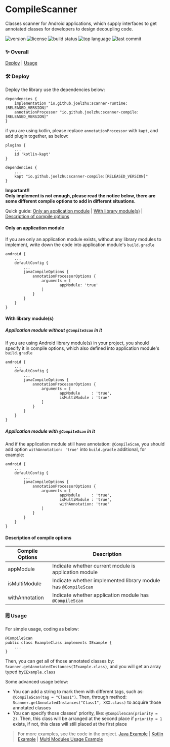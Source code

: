 # CompileScanner
Classes scanner for Android applications, which supply interfaces to get annotated classes for developers to design decoupling code.

![version](https://img.shields.io/maven-central/v/io.github.joelzhu/scanner-runtime?color=blue&label=version&style=for-the-badge)
![license](https://img.shields.io/github/license/JoelZhu/CompileScanner?style=for-the-badge)
![build status](https://img.shields.io/github/actions/workflow/status/JoelZhu/CompileScanner/android.yml?branch=main&style=for-the-badge)
![top language](https://img.shields.io/github/languages/top/JoelZhu/CompileScanner?color=orange&style=for-the-badge)
![last commit](https://img.shields.io/github/last-commit/JoelZhu/CompileScanner?color=pink&label=commited&style=for-the-badge)

### ✨ Overall
<a href="#%EF%B8%8F-deploy">Deploy</a> | <a href="#%EF%B8%8F-usage">Usage</a>

### 🛠️ Deploy
Deploy the library use the dependencies below:
```
dependencies {
    implementation "io.github.joelzhu:scanner-runtime:[RELEASED_VERSION]"
    annotationProcessor "io.github.joelzhu:scanner-compile:[RELEASED_VERSION]"
}
```
if you are using kotlin, please replace ```annotationProcessor``` with ```kapt```, and add plugin together, as below:
```
plugins {
    ...
    id 'kotlin-kapt'
}

dependencies {
    ...
    kapt "io.github.joelzhu:scanner-compile:[RELEASED_VERSION]"
}
```

**Important!!  
Only implement is not enough, please read the notice below, there are some different compile options to add in different situations.**

Quick guide: <a href="#only-an-application-module">Only an application module</a> | <a href="#with-library-modules">With library module(s)</a> | <a href="#description-of-compile-options">Description of compile options</a>

#### Only an application module
If you are only an application module exists, without any library modules to implement, write down the code into application module's ```build.gradle```
```
android {
    ...
    defaultConfig {
        ...
        javaCompileOptions {
            annotationProcessorOptions {
                arguments = [
                        appModule: 'true'
                ]
            }
        }
    }
}
```

#### With library module(s)
##### Application module without ```@CompileScan``` in it
If you are using Android library module(s) in your project, you should specify it in compile options, which also defined into application module's ```build.gradle```
```
android {
    ...
    defaultConfig {
        ...
        javaCompileOptions {
            annotationProcessorOptions {
                arguments = [
                        appModule     : 'true',
                        isMultiModule : 'true'
                ]
            }
        }
    }
}
```
##### Application module with ```@CompileScan``` in it
And if the application module still have annotation: ```@CompileScan```, you should add option ```withAnnotation: 'true'``` into ```build.gradle``` additional, for example:
```
android {
    ...
    defaultConfig {
        ...
        javaCompileOptions {
            annotationProcessorOptions {
                arguments = [
                        appModule     : 'true',
                        isMultiModule : 'true',
                        withAnnotation: 'true'
                ]
            }
        }
    }
}
```
#### Description of compile options
|Compile Options|Description|
|----|----|
|appModule|Indicate whether current module is application module|
|isMultiModule|Indicate whether implemented library module has ```@CompileScan```|
|withAnnotation|Indicate whether application module has ```@CompileScan```|
### 🗒️ Usage
For simple usage, coding as below:
```
@CompileScan
public class ExampleClass implements IExample {
    ...
}
```
Then, you can get all of those annotated classes by: ```Scanner.getAnnotatedInstances(IExample.class)```, and you will get an array typed by```IExample.class```

Some advanced usage below:
* You can add a string to mark them with different tags, such as: ```@CompileScan(tag = "Class1")```. Then, through method: ```Scanner.getAnnotatedInstances("Class1", XXX.class)``` to acquire those annotated classes
* You can specify those classes' priority, like: ```@CompileScan(priority = 2)```. Then, this class will be arranged at the second place if ```priority = 1``` exists, if not, this class will still placed at the first place
> For more examples, see the code in the project. [Java Example](https://github.com/JoelZhu/CompileScanner/tree/main/app_sample_java) | [Kotlin Example](https://github.com/JoelZhu/CompileScanner/tree/main/app_sample_kotlin) | [Multi Modules Usage Example](https://github.com/JoelZhu/CompileScanner/tree/main/app_sample_multimodule_app)
